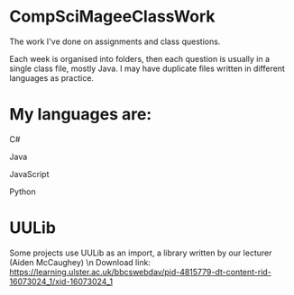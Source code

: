 # CompSciMageeClassWork
The work I've done on assignments and class questions.

Each week is organised into folders, then each question is usually in a single class file, mostly Java.
I may have duplicate files written in different languages as practice.


# My languages are:
C#

Java

JavaScript

Python

# UULib

Some projects use UULib as an import, a library written by our lecturer (Aiden McCaughey) \n
Download link: https://learning.ulster.ac.uk/bbcswebdav/pid-4815779-dt-content-rid-16073024_1/xid-16073024_1
